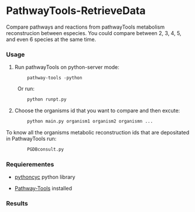 # PathwayTools-RetrieveData
Compare pathways and reactions from pathwayTools metabolism reconstrucion between especies. You could compare between 2, 3, 4, 5, and even 6 species at the same time.

### Usage
1) Run pathwayTools on python-server mode:
```
        pathway-tools -python
```
&nbsp; &nbsp; &nbsp; &nbsp; Or run:

```python
        python runpt.py
```

2) Choose the organisms id that you want to compare and then excute:
```python
        python main.py organism1 organism2 organismn ...
```
  To know all the organisms metabolic reconstruction ids that are depositated in PathwayTools run:
```python
        PGDBconsult.py
```
### Requierementes
* [pythoncyc](https://github.com/latendre/PythonCyc) python library

* [Pathway-Tools](http://bioinformatics.ai.sri.com/ptools/installation-guide/released/index.html) installed

### Results

